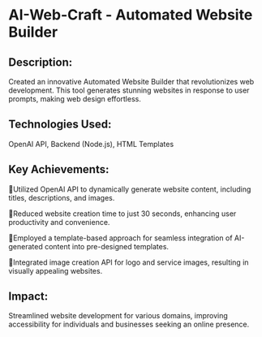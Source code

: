 # AI-Web-Craft - Automated Website Builder

## Description:
  Created an innovative Automated Website Builder that revolutionizes web development. This tool generates stunning websites in response to user prompts, making web design effortless.

## Technologies Used:
  OpenAI API, Backend (Node.js), HTML Templates

## Key Achievements:

  🪩Utilized OpenAI API to dynamically generate website content, including titles, descriptions, and images.
  
  🪩Reduced website creation time to just 30 seconds, enhancing user productivity and convenience.
  
  🪩Employed a template-based approach for seamless integration of AI-generated content into pre-designed templates.

  🪩Integrated image creation API for logo and service images, resulting in visually appealing websites.

## Impact:
  Streamlined website development for various domains, improving accessibility for individuals and businesses seeking an online presence.
